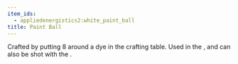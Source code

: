 ```yaml
---
item_ids:
  - appliedenergistics2:white_paint_ball
title: Paint Ball
---
```


Crafted by putting 8 <ItemLink
id="appliedenergistics2:matter_ball"/> around a dye in the crafting
table. Used in the <ItemLink
id="appliedenergistics2:color_applicator"/>, and can also be shot
with the <ItemLink id="appliedenergistics2:matter_cannon"/>.
